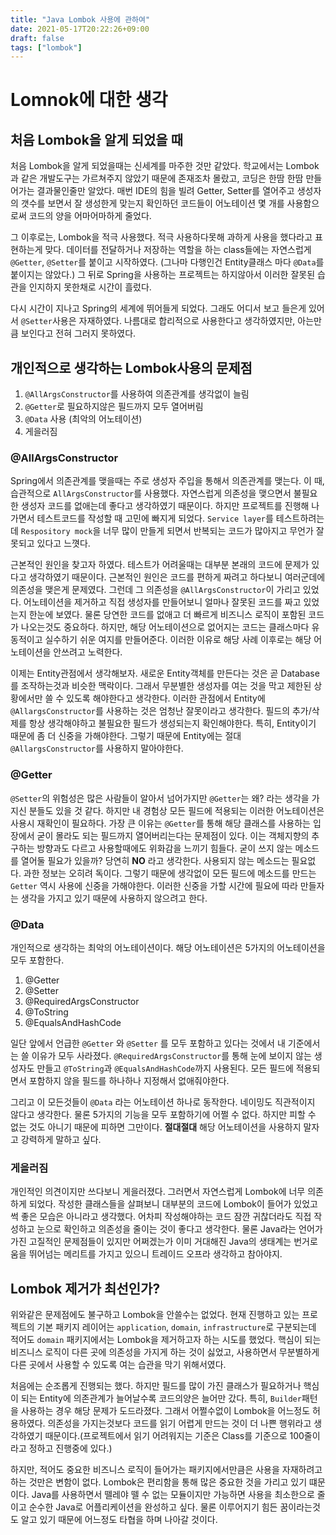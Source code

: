 ```yaml
---
title: "Java Lombok 사용에 관하여"
date: 2021-05-17T20:22:26+09:00
draft: false
tags: ["lombok"]
---
```

# Lomnok에 대한 생각
## 처음 Lombok을 알게 되었을 때
처음 Lombok을 알게 되었을때는 신세계를 마주한 것만 같았다. 학교에서는 Lombok과 같은 개발도구는 가르쳐주지 않았기 때문에 존재조차 몰랐고, 코딩은 한땀 한땀 만들어가는 결과물인줄만 알았다. 매번 IDE의 힘을 빌려 Getter, Setter를 열어주고 생성자의 갯수를 보면서 잘 생성한게 맞는지 확인하던 코드들이 어노테이션 몇 개를 사용함으로써 코드의 양을 어마어마하게 줄었다.

그 이후로는, Lombok을 적극 사용했다. 적극 사용하다못해 과하게 사용을 했다라고 표현하는게 맞다. 데이터를 전달하거나 저장하는 역할을 하는 class들에는 자연스럽게 ```@Getter```, ```@Setter```를 붙이고 시작하였다. (그나마 다행인건 Entity클래스 마다 ```@Data```를 붙이지는 않았다.) 그 뒤로 Spring을 사용하는 프로젝트는 하지않아서 이러한 잘못된 습관을 인지하지 못한채로 시간이 흘렀다.

다시 시간이 지나고 Spring의 세계에 뛰어들게 되었다. 그래도 어디서 보고 들은게 있어서 ```@Setter```사용은 자재하였다. 나름대로 합리적으로 사용한다고 생각하였지만, 아는만큼 보인다고 전혀 그러지 못하였다.

## 개인적으로 생각하는 Lombok사용의 문제점
1. ```@AllArgsConstructor```를 사용하여 의존관계를 생각없이 늘림
2. ```@Getter```로 필요하지않은 필드까지 모두 열어버림
3. ```@Data``` 사용 (최악의 어노테이션)
4. 게을러짐 

### @AllArgsConstructor
Spring에서 의존관계를 맺을때는 주로 생성자 주입을 통해서 의존관계를 맺는다. 이 때, 습관적으로 ```AllArgsConstructor```를 사용했다. 자연스럽게 의존성을 맺으면서 불필요한 생성자 코드를 없애는데 좋다고 생각하였기 때문이다. 하지만 프로젝트를 진행해 나가면서 테스트코드를 작성할 때 고민에 빠지게 되었다. ```Service layer```를 테스트하려는데 ```Respository mock```을 너무 많이 만들게 되면서 반복되는 코드가 많아지고 무언가 잘못되고 있다고 느꼇다.

근본적인 원인을 찾고자 하였다. 테스트가 어려울때는 대부분 본래의 코드에 문제가 있다고 생각하였기 때문이다. 근본적인 원인은 코드를 편하게 짜려고 하다보니 여러군데에 의존성을 맺은게 문제였다. 그런데 그 의존성을 ```@AllArgsConstructor```이 가리고 있었다. 어노테이션을 제거하고 직접 생성자를 만들어보니 얼마나 잘못된 코드를 짜고 있었는지 한눈에 보였다. 물론 당연한 코드를 없애고 더 빠르게 비즈니스 로직이 포함된 코드가 나오는것도 중요하다. 하지만, 해당 어노테이션으로 없어지는 코드는 클래스마다 유동적이고 실수하기 쉬운 여지를 만들어준다. 이러한 이유로 해당 사례 이후로는 해당 어노테이션을 안쓰려고 노력한다.

이제는 Entity관점에서 생각해보자. 새로운 Entity객체를 만든다는 것은 곧 Database를 조작하는것과 비슷한 맥락이다. 그래서 무분별한 생성자를 여는 것을 막고 제한된 상황에서만 쓸 수 있도록 해야한다고 생각한다. 이러한 관점에서 Entity에 ```@AllargsConstructor```를 사용하는 것은 엄청난 잘못이라고 생각한다. 필드의 추가/삭제를 항상 생각해야하고 불필요한 필드가 생성되는지 확인해야한다. 특히, Entity이기 때문에 좀 더 신중을 가해야한다. 그렇기 때문에 Entity에는 절대 ```@AllargsConstructor```를 사용하지 말아야한다.

### @Getter
```@Setter```의 위험성은 많은 사람들이 알아서 넘어가지만 ```@Getter```는 왜? 라는 생각을 가지신 분들도 있을 것 같다. 하지만 내 경험상 모든 필드에 적용되는 이러한 어노테이션은 사용시 재확인이 필요하다. 가장 큰 이유는 ```@Getter```를 통해 해당 클래스를 사용하는 입장에서 굳이 몰라도 되는 필드까지 열어버리는다는 문제점이 있다. 이는 객체지향의 추구하는 방향과도 다르고 사용할때에도 위화감을 느끼기 힘들다. 굳이 쓰지 않는 메소드를 열어둘 필요가 있을까? 당연히 **NO** 라고 생각한다. 사용되지 않는 메소드는 필요없다. 과한 정보는 오히려 독이다. 그렇기 때문에 생각없이 모든 필드에 메소드를 만드는 ```Getter``` 역시 사용에 신중을 가해야한다. 이러한 신중을 가할 시간에 필요에 따라 만들자는 생각을 가지고 있기 때문에 사용하지 않으려고 한다.

### @Data
개인적으로 생각하는 최악의 어노테이션이다. 해당 어노테이션은 5가지의 어노테이션을 모두 포함한다.
1. @Getter
2. @Setter
3. @RequiredArgsConstructor
4. @ToString
5. @EqualsAndHashCode

일단 앞에서 언급한 ```@Getter``` 와 ```@Setter``` 를 모두 포함하고 있다는 것에서 내 기준에서는 쓸 이유가 모두 사라졌다. ```@RequiredArgsConstructor```를 통해 눈에 보이지 않는 생성자도 만들고 ```@ToString```과 ```@EqualsAndHashCode```까지 사용된다. 모든 필드에 적용되면서 포함하지 않을 필드를 하나하나 지정해서 없애줘야한다.

그리고 이 모든것들이 ```@Data``` 라는 어노테이션 하나로 동작한다. 네이밍도 직관적이지 않다고 생각한다. 물론 5가지의 기능을 모두 포함하기에 어쩔 수 없다. 하지만 피할 수 없는 것도 아니기 때문에 피하면 그만이다. **절대절대** 해당 어노테이션을 사용하지 말자고 강력하게 말하고 싶다.

### 게을러짐
개인적인 의견이지만 쓰다보니 게을러졌다. 그러면서 자연스럽게 Lombok에 너무 의존하게 되었다. 작성한 클래스들을 살펴보니 대부분의 코드에 Lombok이 들어가 있었고 썩 좋은 모습은 아니라고 생각했다. 어차피 작성해야하는 코드 잠깐 귀찮더라도 직접 작성하고 눈으로 확인하고 의존성을 줄이는 것이 좋다고 생각한다. 물론 Java라는 언어가 가진 고질적인 문제점들이 있지만 어쩌겠는가 이미 거대해진 Java의 생태계는 번거로움을 뛰어넘는 메리트를 가지고 있으니 트레이드 오프라 생각하고 참아야지.

## Lombok 제거가 최선인가?
위와같은 문제점에도 불구하고 Lombok을 안쓸수는 없었다. 현재 진행하고 있는 프로젝트의 기본 패키지 레이어는 ```application```, ```domain```, ```infrastructure```로 구분되는데 적어도 ```domain``` 패키지에서는 Lombok을 제거하고자 하는 시도를 했었다. 핵심이 되는 비즈니스 로직이 다른 곳에 의존성을 가지게 하는 것이 싫었고, 사용하면서 무분별하게 다른 곳에서 사용할 수 있도록 여는 습관을 막기 위해서였다.

처음에는 순조롭게 진행되는 했다. 하지만 필드를 많이 가진 클래스가 필요하거나 핵심이 되는 Entity에 의존관계가 늘어날수록 코드의양은 늘어만 갔다. 특히, ```Builder```패턴을 사용하는 경우 해당 문제가 도드라졌다. 그래서 어쩔수없이 Lombok을 어느정도 허용하였다. 의존성을 가지는것보다 코드를 읽기 어렵게 만드는 것이 더 나쁜 행위라고 생각하였기 때문이다.(프로젝트에서 읽기 어려워지는 기준은 Class를 기준으로 100줄이라고 정하고 진행중에 있다.)

하지만, 적어도 중요한 비즈니스 로직이 들어가는 패키지에서만큼은 사용을 자재하려고 하는 것만은 변함이 없다. Lombok은 편리함을 통해 많은 중요한 것을 가리고 있기 떄문이다. Java를 사용하면서 뗄레야 뗄 수 없는 모듈이지만 가능하면 사용을 최소한으로 줄이고 순수한 Java로 어플리케이션을 완성하고 싶다. 물론 이루어지기 힘든 꿈이라는것도 알고 있기 때문에 어느정도 타협을 하며 나아갈 것이다.